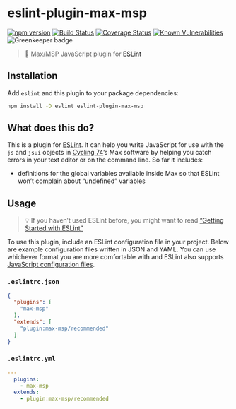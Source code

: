 # eslint-plugin-max-msp

[![npm version](https://img.shields.io/npm/v/eslint-plugin-max-msp.svg)](https://www.npmjs.com/package/eslint-plugin-max-msp) [![Build Status](https://travis-ci.com/delucis/eslint-plugin-max-msp.svg?branch=master)](https://travis-ci.com/delucis/eslint-plugin-max-msp) [![Coverage Status](https://coveralls.io/repos/github/delucis/eslint-plugin-max-msp/badge.svg?branch=master)](https://coveralls.io/github/delucis/eslint-plugin-max-msp?branch=master) [![Known Vulnerabilities](https://snyk.io/test/npm/eslint-plugin-max-msp/badge.svg)](https://snyk.io/test/npm/eslint-plugin-max-msp) ![Greenkeeper badge](https://badges.greenkeeper.io/delucis/eslint-plugin-max-msp.svg)

> 🔎 Max/MSP JavaScript plugin for [ESLint][eslint]

## Installation

Add `eslint` and this plugin to your package dependencies:

```sh
npm install -D eslint eslint-plugin-max-msp
```

## What does this do?

This is a plugin for [ESLint][eslint]. It can help you write JavaScript for use with the `js` and `jsui` objects in [Cycling 74][c74]’s Max software by helping you catch errors in your text editor or on the command line. So far it includes:

- definitions for the global variables available inside Max so that ESLint won’t complain about “undefined” variables

## Usage

> 💡 If you haven’t used ESLint before, you might want to read [“Getting Started with ESLint”][eslintro]

To use this plugin, include an ESLint configuration file in your project. Below are example configuration files written in JSON and YAML. You can use whichever format you are more comfortable with and ESLint also supports [JavaScript configuration files][eslconfig].

### `.eslintrc.json`

```json
{
  "plugins": [
    "max-msp"
  ],
  "extends": [
    "plugin:max-msp/recommended"
  ]
}
```

### `.eslintrc.yml`

```yml
---
  plugins:
    - max-msp
  extends:
    - plugin:max-msp/recommended
```

[eslint]: https://eslint.org/
[c74]: https://cycling74.com/
[eslintro]: https://eslint.org/docs/user-guide/getting-started
[eslconfig]: https://eslint.org/docs/user-guide/configuring#configuration-file-formats

